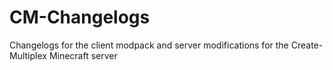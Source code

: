 # CM-Changelogs
Changelogs for the client modpack and server modifications for the Create-Multiplex Minecraft server
